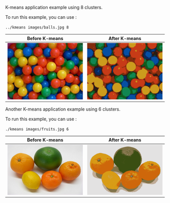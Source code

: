 K-means application example using 8 clusters.

To run this example, you can use :

`../kmeans images/balls.jpg 8`

| Before K-means |  After K-means |
:---------:|:-----:|
![](https://github.com/Dantekk/Image-Processing-algorithms-with-OpenCV/blob/main/K-means/images/balls.jpg) | ![](https://github.com/Dantekk/Image-Processing-algorithms-with-OpenCV/blob/main/K-means/images/balls_out.png)

Another K-means application example using 6 clusters.

To run this example, you can use :

`./kmeans images/fruits.jpg 6`

| Before K-means |  After K-means |
:---------:|:-----:|
![](https://github.com/Dantekk/Image-Processing-algorithms-with-OpenCV/blob/main/K-means/images/fruits.jpg) | ![](https://github.com/Dantekk/Image-Processing-algorithms-with-OpenCV/blob/main/K-means/images/fruits_8.png)
